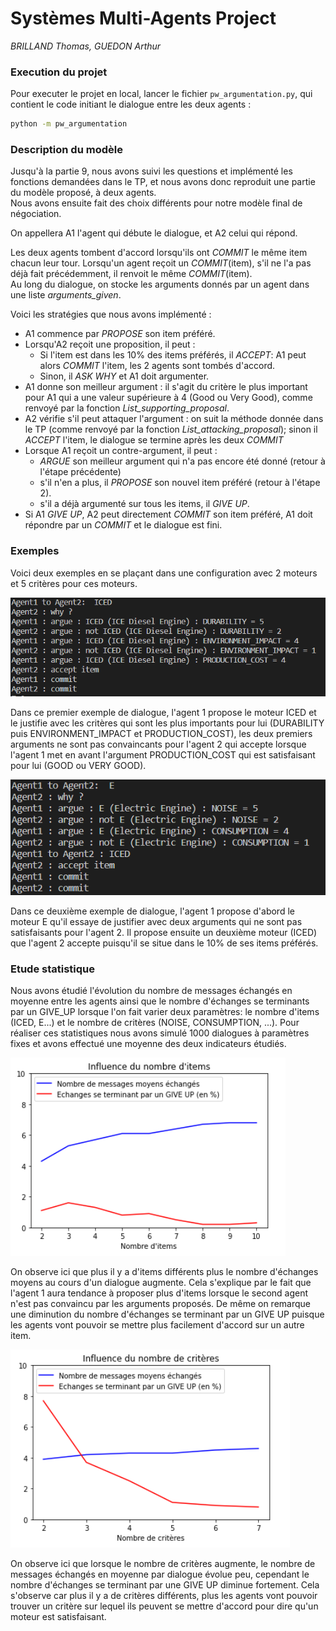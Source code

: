 # Systèmes Multi-Agents Project

_BRILLAND Thomas, GUEDON Arthur_

### Execution du projet

Pour executer le projet en local, lancer le fichier `pw_argumentation.py`, qui contient le code initiant le dialogue entre les deux agents :

```sh
python -m pw_argumentation
```

### Description du modèle

Jusqu'à la partie 9, nous avons suivi les questions et implémenté les fonctions demandées dans le TP, et nous avons donc reproduit une partie du modèle proposé, à deux agents.  
Nous avons ensuite fait des choix différents pour notre modèle final de négociation.

On appellera A1 l'agent qui débute le dialogue, et A2 celui qui répond.

Les deux agents tombent d'accord lorsqu'ils ont _COMMIT_ le même item chacun leur tour. Lorsqu'un agent reçoit un _COMMIT_(item), s'il ne l'a pas déjà fait précédemment, il renvoit le même _COMMIT_(item).  
Au long du dialogue, on stocke les arguments donnés par un agent dans une liste _arguments_given_.

Voici les stratégies que nous avons implémenté :

- A1 commence par _PROPOSE_ son item préféré.
- Lorsqu'A2 reçoit une proposition, il peut :
  - Si l'item est dans les 10% des items préférés, il _ACCEPT_: A1 peut alors _COMMIT_ l'item, les 2 agents sont tombés d'accord.
  - Sinon, il _ASK WHY_ et A1 doit argumenter.
- A1 donne son meilleur argument : il s'agit du critère le plus important pour A1 qui a une valeur supérieure à 4 (Good ou Very Good), comme renvoyé par la fonction _List_supporting_proposal_.
- A2 vérifie s'il peut attaquer l'argument : on suit la méthode donnée dans le TP (comme renvoyé par la fonction _List_attacking_proposal_); sinon il _ACCEPT_ l'item, le dialogue se termine après les deux _COMMIT_
- Lorsque A1 reçoit un contre-argument, il peut :
  - _ARGUE_ son meilleur argument qui n'a pas encore été donné (retour à l'étape précédente)
  - s'il n'en a plus, il _PROPOSE_ son nouvel item préféré (retour à l'étape 2).
  - s'il a déjà argumenté sur tous les items, il _GIVE UP_.
- Si A1 _GIVE UP_, A2 peut directement _COMMIT_ son item préféré, A1 doit répondre par un _COMMIT_ et le dialogue est fini.

### Exemples

Voici deux exemples en se plaçant dans une configuration avec 2 moteurs et 5 critères pour ces moteurs.

![Exemple de dialogue entre deux agents 1](example1.png?raw=true "Exemple 1")

Dans ce premier exemple de dialogue, l'agent 1 propose le moteur ICED et le justifie avec les critères qui sont les plus importants pour lui (DURABILITY puis ENVIRONMENT_IMPACT et PRODUCTION_COST), les deux premiers arguments ne sont pas convaincants pour l'agent 2 qui accepte lorsque l'agent 1 met en avant l'argument PRODUCTION_COST qui est satisfaisant pour lui (GOOD ou VERY GOOD).

![Exemple de dialogue entre deux agents 2](example2.png?raw=true "Exemple 2")

Dans ce deuxième exemple de dialogue, l'agent 1 propose d'abord le moteur E qu'il essaye de justifier avec deux arguments qui ne sont pas satisfaisants pour l'agent 2. Il propose ensuite un deuxième moteur (ICED) que l'agent 2 accepte puisqu'il se situe dans le 10% de ses items préférés.

### Etude statistique

Nous avons étudié l'évolution du nombre de messages échangés en moyenne entre les agents ainsi que le nombre d'échanges se terminants par un GIVE_UP lorsque l'on fait varier deux paramètres: le nombre d'items (ICED, E...) et le nombre de critères (NOISE, CONSUMPTION, ...). Pour réaliser ces statistiques nous avons simulé 1000 dialogues à paramètres fixes et avons effectué une moyenne des deux indicateurs étudiés.

![Influence du nombre d'items](stats_items.png?raw=true "Influence du nombre d'items")

On observe ici que plus il y a d'items différents plus le nombre d'échanges moyens au cours d'un dialogue augmente. Cela s'explique par le fait que l'agent 1 aura tendance à proposer plus d'items lorsque le second agent n'est pas convaincu par les arguments proposés. De même on remarque une diminution du nombre d'échanges se terminant par un GIVE UP puisque les agents vont pouvoir se mettre plus facilement d'accord sur un autre item.

![Influence du nombre de critères](stats_criteria.png?raw=true "Influence du nombre de critères")

On observe ici que lorsque le nombre de critères augmente, le nombre de messages échangés en moyenne par dialogue évolue peu, cependant le nombre d'échanges se terminant par une GIVE UP diminue fortement. Cela s'observe car plus il y a de critères différents, plus les agents vont pouvoir trouver un critère sur lequel ils peuvent se mettre d'accord pour dire qu'un moteur est satisfaisant.
